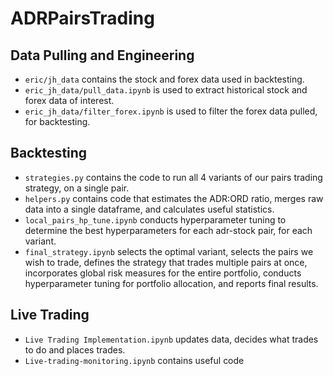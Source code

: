 # ADRPairsTrading

## Data Pulling and Engineering
- `eric/jh_data` contains the stock and forex data used in backtesting.
- `eric_jh_data/pull_data.ipynb` is used to extract historical stock and forex data of interest.
- `eric_jh_data/filter_forex.ipynb` is used to filter the forex data pulled, for backtesting.

## Backtesting
- `strategies.py` contains the code to run all 4 variants of our pairs trading strategy, on a single pair.
- `helpers.py` contains code that estimates the ADR:ORD ratio, merges raw data into a single dataframe, and calculates useful statistics.
- `local_pairs_hp_tune.ipynb` conducts hyperparameter tuning to determine the best hyperparameters for each adr-stock pair, for each variant.
- `final_strategy.ipynb` selects the optimal variant, selects the pairs we wish to trade, defines the strategy that trades multiple pairs at once, incorporates global risk measures for the entire portfolio, conducts hyperparameter tuning for portfolio allocation, and reports final results. 

## Live Trading
- `Live Trading Implementation.ipynb` updates data, decides what trades to do and places trades.
- `Live-trading-monitoring.ipynb` contains useful code
